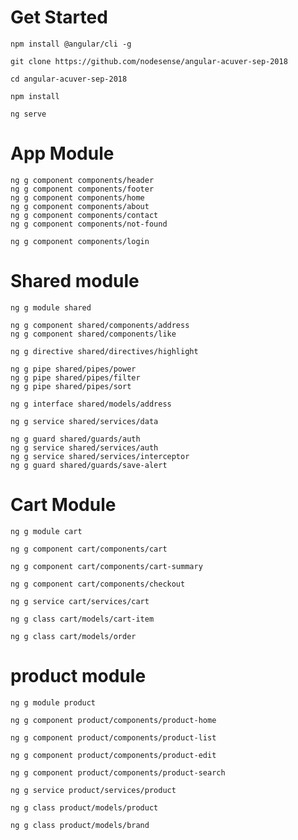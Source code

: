 # Get Started
    npm install @angular/cli -g

    git clone https://github.com/nodesense/angular-acuver-sep-2018

    cd angular-acuver-sep-2018

    npm install

    ng serve
    
# App Module

    ng g component components/header
    ng g component components/footer
    ng g component components/home
    ng g component components/about
    ng g component components/contact
    ng g component components/not-found

    ng g component components/login


# Shared module

    ng g module shared

    ng g component shared/components/address
    ng g component shared/components/like

    ng g directive shared/directives/highlight

    ng g pipe shared/pipes/power
    ng g pipe shared/pipes/filter
    ng g pipe shared/pipes/sort

    ng g interface shared/models/address

    ng g service shared/services/data

    ng g guard shared/guards/auth
    ng g service shared/services/auth
    ng g service shared/services/interceptor
    ng g guard shared/guards/save-alert


# Cart Module

    ng g module cart

    ng g component cart/components/cart

    ng g component cart/components/cart-summary

    ng g component cart/components/checkout

    ng g service cart/services/cart

    ng g class cart/models/cart-item

    ng g class cart/models/order
    

# product module

    ng g module product

    ng g component product/components/product-home

    ng g component product/components/product-list

    ng g component product/components/product-edit

    ng g component product/components/product-search

    ng g service product/services/product

    ng g class product/models/product

    ng g class product/models/brand

    

